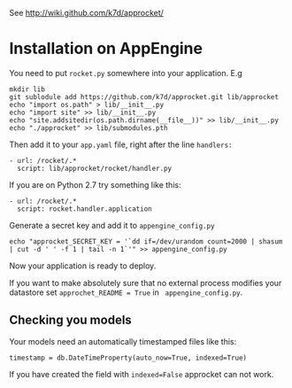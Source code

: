 See http://wiki.github.com/k7d/approcket/

Installation on AppEngine
=========================

You need to put  `rocket.py` somewhere into your application. E.g

    mkdir lib
    git sublodule add https://github.com/k7d/approcket.git lib/approcket
    echo "import os.path" > lib/__init__.py
    echo "import site" >> lib/__init__.py
    echo "site.addsitedir(os.path.dirname(__file__))" >> lib/__init__.py
    echo "./approcket" >> lib/submodules.pth

Then add it to your `app.yaml` file, right after the line `handlers:`

    - url: /rocket/.*
      script: lib/approcket/rocket/handler.py

If you are on Python 2.7 try something like this:

    - url: /rocket/.*
      script: rocket.handler.application

Generate a secret key and add it to `appengine_config.py`
    
    echo "approcket_SECRET_KEY = '`dd if=/dev/urandom count=2000 | shasum | cut -d ' ' -f 1 | tail -n 1`'" >> appengine_config.py

Now your application is ready to deploy.

If you want to make absolutely sure that no external process modifies your datastore set `approchet_README = True` in ` appengine_config.py`.


Checking you models
-------------------

Your models need an automatically timestamped files like this:

    timestamp = db.DateTimeProperty(auto_now=True, indexed=True)

If you have created the field with `indexed=False` approcket can not work.

